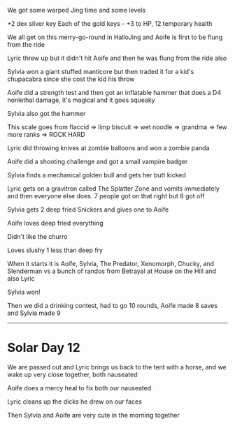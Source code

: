 We got some warped Jing time and some levels

+2 dex silver key
Each of the gold keys - +3 to HP, 12 temporary health

We all get on this merry-go-round in HalloJing and Aoife is first to be flung from the ride

Lyric threw up but it didn't hit Aoife and then he was flung from the ride also

Sylvia won a giant stuffed manticore but then traded it for a kid's chupacabra since she cost the kid his throw

Aoife did a strength test and then got an inflatable hammer that does a D4 nonlethal damage, it's magical and it goes squeaky

Sylvia also got the hammer

This scale goes from flaccid => limp biscuit => wet noodle => grandma => few more ranks => ROCK HARD

Lyric did throwing knives at zombie balloons and won a zombie panda

Aoife did a shooting challenge and got a small vampire badger

Sylvia finds a mechanical golden bull and gets her butt kicked

Lyric gets on a gravitron called The Splatter Zone and vomits immediately and then everyone else does. 7 people got on that right but 8 got off

Sylvia gets 2 deep fried Snickers and gives one to Aoife

Aoife loves deep fried everything

Didn't like the churro

Loves slushy 1 less than deep fry

When it starts it is Aoife, Sylvia, The Predator, Xenomorph, Chucky, and Slenderman vs a bunch of randos from Betrayal at House on the Hill and also Lyric

Sylvia won!

Then we did a drinking contest, had to go 10 rounds, Aoife made 8 saves and Sylvia made 9

<hr>

# Solar Day 12

We are passed out and Lyric brings us back to the tent with a horse, and we wake up very close together, both nauseated

Aoife does a mercy heal to fix both our nauseated

Lyric cleans up the dicks he drew on our faces

Then Sylvia and Aoife are very cute in the morning together